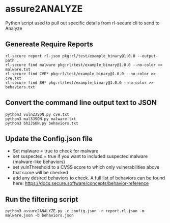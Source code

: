 # assure2ANALYZE
Python script used to pull out specific details from rl-secure cli to send to Analyze 


## Genereate Require Reports
```
rl-secure report rl-json pkg:rl/test/example_binary@1.0.0 --output-path .
rl-secure find malware pkg:rl/test/example_binary@1.0.0 --no-color >> malware.txt
rl-secure find CVE* pkg:rl/test/example_binary@1.0.0 --no-color >> cve.txt
rl-secure find BH* pkg:rl/test/example_binary@1.0.0 --no-color >> behaviors.txt
```
## Convert the command line output text to JSON
```
python3 vuln2JSON.py cve.txt
python3 mal3JSON.py malware.txt
python3 bh2JSON.py behaviors.txt
```
## Update the Config.json file
- Set malware = true to check for malware
- set suspected = true if you want to included suspected malware (malware-like behaviors)
- set vulnThreshold to a CVSS score to which only vulnerabilities above that score will be checked
- add any desired behaviors to check. A full list of behaviors can be found here: https://docs.secure.software/concepts/behavior-reference

## Run the filtering script
```
python3 assure2ANALYZE.py -c config.json -r report.rl.json -m malware.json -b behaviors.json
```

